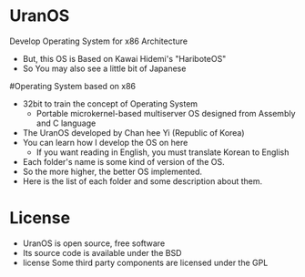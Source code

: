 # UranOS
Develop Operating System for x86 Architecture
- But, this OS is Based on Kawai Hidemi's "HariboteOS"
- So You may also see a little bit of Japanese
  
#Operating System based on x86
- 32bit to train the concept of Operating System
    - Portable microkernel-based multiserver OS designed from Assembly and C language
- The UranOS developed by Chan hee Yi (Republic of Korea)
- You can learn how I develop the OS on here
    - If you want reading in English, you must translate Korean to English
- Each folder's name is some kind of version of the OS.
- So the more higher, the better OS implemented.
- Here is the list of each folder and some description about them.

# License
- UranOS is open source, free software
- Its source code is available under the BSD
- license Some third party components are licensed under the GPL
